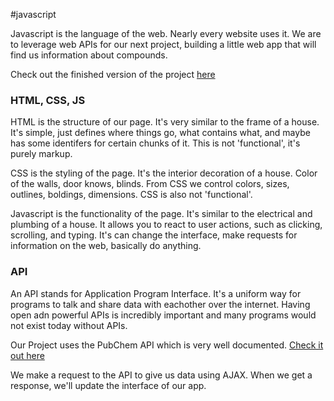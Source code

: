 #javascript

Javascript is the language of the web. Nearly every website uses it. We are to leverage web APIs for our next project, building a little web app that will find us information about compounds.

Check out the finished version of the project [here](
http://stolksdorf.github.io/BGSAWorkshop/Javascript/compounds/)


### HTML, CSS, JS
HTML is the structure of our page. It's very similar to the frame of a house. It's simple, just defines where things go, what contains what, and maybe has some identifers for certain chunks of it. This is not 'functional', it's purely markup.

CSS is the styling of the page. It's the interior decoration of a house. Color of the walls, door knows, blinds. From CSS we control colors, sizes, outlines, boldings, dimensions. CSS is also not 'functional'.

Javascript is the functionality of the page. It's similar to the electrical and plumbing of a house. It allows you to react to user actions, such as clicking, scrolling, and typing. It's can change the interface, make requests for information on the web, basically do anything.



### API

An API stands for Application Program Interface. It's a uniform way for programs to talk and share data with eachother over the internet. Having open adn powerful APIs is incredibly important and many programs would not exist today without APIs.

Our Project uses the PubChem API which is very well documented. [Check it out here](https://pubchem.ncbi.nlm.nih.gov/pug_rest/PUG_REST.html)

We make a request to the API to give us data using AJAX. When we get a response, we'll update the interface of our app.
